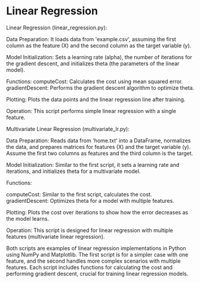 # Linear Regression

Linear Regression (linear_regression.py):

Data Preparation: It loads data from 'example.csv', assuming the first column as the feature (X) and the second column as the target variable (y).

Model Initialization: Sets a learning rate (alpha), the number of iterations for the gradient descent, and initializes theta (the parameters of the linear model).

Functions:
computeCost: Calculates the cost using mean squared error.
gradientDescent: Performs the gradient descent algorithm to optimize theta.

Plotting: Plots the data points and the linear regression line after training.

Operation: This script performs simple linear regression with a single feature.


Multivariate Linear Regression (multivariate_lr.py):

Data Preparation: Reads data from 'home.txt' into a DataFrame, normalizes the data, and prepares matrices for features (X) and the target variable (y). Assume the first two columns as features and the third column is the target.

Model Initialization: Similar to the first script, it sets a learning rate and iterations, and initializes theta for a multivariate model.

Functions:

computeCost: Similar to the first script, calculates the cost.
gradientDescent: Optimizes theta for a model with multiple features.

Plotting: Plots the cost over iterations to show how the error decreases as the model learns.

Operation: This script is designed for linear regression with multiple features (multivariate linear regression).

Both scripts are examples of linear regression implementations in Python using NumPy and Matplotlib. The first script is for a simpler case with one feature, and the second handles more complex scenarios with multiple features. Each script includes functions for calculating the cost and performing gradient descent, crucial for training linear regression models. ​
